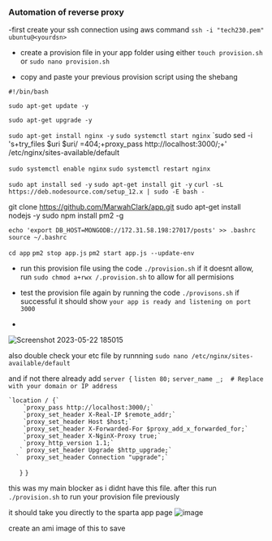 ### Automation of reverse proxy

-first create your ssh connection using aws command `ssh -i "tech230.pem" ubuntu@<yourdsn>`

- create a provision file in your app folder using either `touch provision.sh`  or `sudo nano provision.sh`

- copy and paste your previous provision script using the shebang

`#!/bin/bash`

`sudo apt-get update -y`

`sudo apt-get upgrade -y`

`sudo apt-get install nginx -y`
`sudo systemctl start nginx`
`sudo sed -i 's+try_files $uri $uri/ =404;+proxy_pass http://localhost:3000/;+' /etc/nginx/sites-available/default


`sudo systemctl enable nginx`
`sudo systemctl restart nginx`

`sudo apt install sed -y`
`sudo apt-get install git -y`
`curl -sL https://deb.nodesource.com/setup_12.x | sudo -E bash -`

git clone https://github.com/MarwahClark/app.git
sudo apt-get install nodejs -y
sudo npm install pm2 -g

`echo 'export DB_HOST=MONGODB://172.31.58.198:27017/posts' >> .bashrc`
`source ~/.bashrc`

`cd app`
`pm2 stop app.js`
`pm2 start app.js --update-env`

- run this provision file using the code `./provision.sh` if it doesnt allow, run `sudo chmod a+rwx /.provision.sh` to allow for all permisions

- test the provision file again by running the code `./provisons.sh` if successful it should show `your app is ready and listening on port 3000`
- 

![Screenshot 2023-05-22 185015](https://github.com/MarwahClark/tech230_AWS/assets/133018482/0e845b2c-29dd-4307-b71d-ca6ed7c203fb)



also double check your etc file by runnning 
`sudo nano /etc/nginx/sites-available/default`

and if not there already add 
`server {`
    `listen 80;`
    `server_name _;  # Replace with your domain or IP address`

    `location / {`
        `proxy_pass http://localhost:3000/;`
        `proxy_set_header X-Real-IP $remote_addr;`
        `proxy_set_header Host $host;`
        `proxy_set_header X-Forwarded-For $proxy_add_x_forwarded_for;`
        `proxy_set_header X-NginX-Proxy true;`
        `proxy_http_version 1.1;`
       ` proxy_set_header Upgrade $http_upgrade;`
      `  proxy_set_header Connection "upgrade";`
 `   }`
`}`


this was my main blocker as i didnt have this file. 
after this run `./provision.sh` to run your provision file previously

it should take you directly to the sparta app page
![image](https://github.com/MarwahClark/tech230_AWS/assets/133018482/93a17076-c2b6-4a6e-9a41-badfc7ad614b)

create an ami image of this to save

